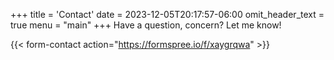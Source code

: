 +++
title = 'Contact'
date = 2023-12-05T20:17:57-06:00
omit_header_text = true
menu = "main"
+++
Have a question, concern? Let me know!


{{< form-contact action="https://formspree.io/f/xaygrqwa" >}}